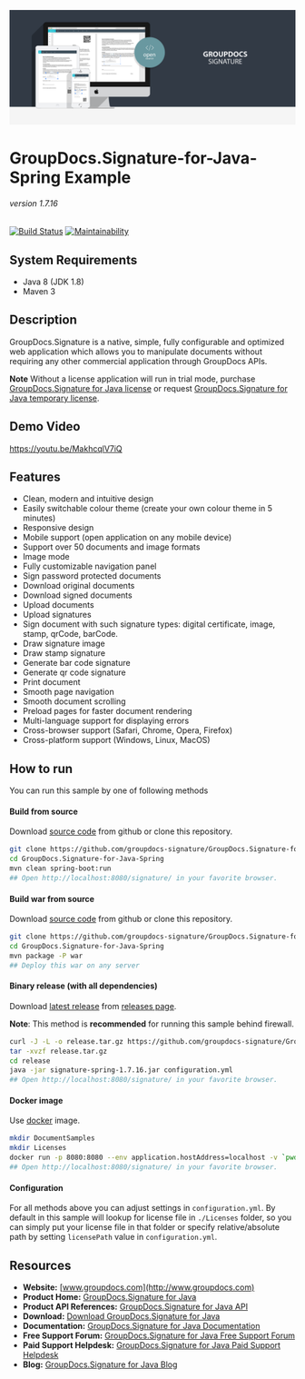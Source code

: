 ![GroupDocs.Signature](https://raw.githubusercontent.com/groupdocs-signature/groupdocs-signature.github.io/master/resources/image/banner.png "GroupDocs.Signature")
# GroupDocs.Signature-for-Java-Spring Example
###### version 1.7.16

[![Build Status](https://travis-ci.org/groupdocs-signature/GroupDocs.Signature-for-Java-Spring.svg?branch=master)](https://travis-ci.org/groupdocs-signature/GroupDocs.Signature-for-Java-Spring)
[![Maintainability](https://api.codeclimate.com/v1/badges/001a35ea4151759f0d2a/maintainability)](https://codeclimate.com/github/groupdocs-signature/GroupDocs.Signature-for-Java-Spring/maintainability)

## System Requirements
- Java 8 (JDK 1.8)
- Maven 3


## Description
GroupDocs.Signature is a native, simple, fully configurable and optimized web application which allows you to manipulate documents without requiring any other commercial application through GroupDocs APIs.

**Note** Without a license application will run in trial mode, purchase [GroupDocs.Signature for Java license](https://purchase.groupdocs.com/order-online-step-1-of-8.aspx) or request [GroupDocs.Signature for Java temporary license](https://purchase.groupdocs.com/temporary-license).


## Demo Video
https://youtu.be/MakhcqlV7iQ


## Features
- Clean, modern and intuitive design
- Easily switchable colour theme (create your own colour theme in 5 minutes)
- Responsive design
- Mobile support (open application on any mobile device)
- Support over 50 documents and image formats
- Image mode
- Fully customizable navigation panel
- Sign password protected documents
- Download original documents
- Download signed documents
- Upload documents
- Upload signatures
- Sign document with such signature types: digital certificate, image, stamp, qrCode, barCode.
- Draw signature image
- Draw stamp signature
- Generate bar code signature
- Generate qr code signature
- Print document
- Smooth page navigation
- Smooth document scrolling
- Preload pages for faster document rendering
- Multi-language support for displaying errors
- Cross-browser support (Safari, Chrome, Opera, Firefox)
- Cross-platform support (Windows, Linux, MacOS)


## How to run

You can run this sample by one of following methods


#### Build from source

Download [source code](https://github.com/groupdocs-signature/GroupDocs.Signature-for-Java-Spring/archive/master.zip) from github or clone this repository.

```bash
git clone https://github.com/groupdocs-signature/GroupDocs.Signature-for-Java-Spring
cd GroupDocs.Signature-for-Java-Spring
mvn clean spring-boot:run
## Open http://localhost:8080/signature/ in your favorite browser.
```

#### Build war from source

Download [source code](https://github.com/groupdocs-signature/GroupDocs.Signature-for-Java-Spring/archive/master.zip) from github or clone this repository.

```bash
git clone https://github.com/groupdocs-signature/GroupDocs.Signature-for-Java-Spring
cd GroupDocs.Signature-for-Java-Spring
mvn package -P war
## Deploy this war on any server
```

#### Binary release (with all dependencies)

Download [latest release](https://github.com/groupdocs-signature/GroupDocs.Signature-for-Java-Spring/releases/latest) from [releases page](https://github.com/groupdocs-signature/GroupDocs.Signature-for-Java-Spring/releases). 

**Note**: This method is **recommended** for running this sample behind firewall.

```bash
curl -J -L -o release.tar.gz https://github.com/groupdocs-signature/GroupDocs.Signature-for-Java-Spring/releases/download/1.7.16/release.tar.gz
tar -xvzf release.tar.gz
cd release
java -jar signature-spring-1.7.16.jar configuration.yml
## Open http://localhost:8080/signature/ in your favorite browser.
```

#### Docker image
Use [docker](https://www.docker.com/) image.

```bash
mkdir DocumentSamples
mkdir Licenses
docker run -p 8080:8080 --env application.hostAddress=localhost -v `pwd`/DocumentSamples:/home/groupdocs/app/DocumentSamples -v `pwd`/Licenses:/home/groupdocs/app/Licenses groupdocs/signature
## Open http://localhost:8080/signature/ in your favorite browser.
```

#### Configuration
For all methods above you can adjust settings in `configuration.yml`. By default in this sample will lookup for license file in `./Licenses` folder, so you can simply put your license file in that folder or specify relative/absolute path by setting `licensePath` value in `configuration.yml`. 


## Resources
- **Website:** [www.groupdocs.com](http://www.groupdocs.com)
- **Product Home:** [GroupDocs.Signature for Java](https://products.groupdocs.com/signature/java)
- **Product API References:** [GroupDocs.Signature for Java API](https://apireference.groupdocs.com)
- **Download:** [Download GroupDocs.Signature for Java](http://downloads.groupdocs.com/signature/java)
- **Documentation:** [GroupDocs.Signature for Java Documentation](https://docs.groupdocs.com/display/signaturejava/Home)
- **Free Support Forum:** [GroupDocs.Signature for Java Free Support Forum](https://forum.groupdocs.com/c/signature)
- **Paid Support Helpdesk:** [GroupDocs.Signature for Java Paid Support Helpdesk](https://helpdesk.groupdocs.com)
- **Blog:** [GroupDocs.Signature for Java Blog](https://blog.groupdocs.com/category/groupdocs-signature-product-family)
